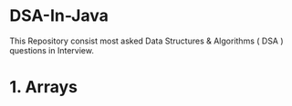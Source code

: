 # DSA-In-Java
This Repository consist most asked  Data Structures &amp; Algorithms ( DSA )  questions in Interview. 
# 1. Arrays